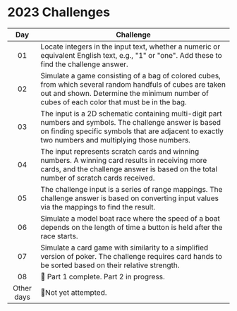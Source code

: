 # 2023 Challenges

Day | Challenge
:---:|---
01 | Locate integers in the input text, whether a numeric or equivalent English text, e.g., "1" or "one". Add these to find the challenge answer.
02 | Simulate a game consisting of a bag of colored cubes, from which several random handfuls of cubes are taken out and shown. Determine the minimum number of cubes of each color that must be in the bag.
03 | The input is a 2D schematic containing multi-digit part numbers and symbols. The challenge answer is based on finding specific symbols that are adjacent to exactly two numbers and multiplying those numbers.
04 | The input represents scratch cards and winning numbers. A winning card results in receiving more cards, and the challenge answer is based on the total number of scratch cards received.
05 | The challenge input is a series of range mappings. The challenge answer is based on converting input values via the mappings to find the result.
06 | Simulate a model boat race where the speed of a boat depends on the length of time a button is held after the race starts. 
07 | Simulate a card game with similarity to a simplified version of poker. The challenge requires card hands to be sorted based on their relative strength.
08 | 🚧 Part 1 complete. Part 2 in progress.
Other days | 🚦Not yet attempted.
